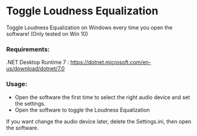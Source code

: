 # Toggle Loudness Equalization
Toggle Loudness Equalization on Windows every time you open the software!
(Only tested on Win 10)

### Requirements: 
.NET Desktop Runtime 7 : https://dotnet.microsoft.com/en-us/download/dotnet/7.0

### Usage: 
- Open the software the first time to select the right audio device and set the settings.
- Open the software to toggle the Loudness Equalization

If you want change the audio device later, delete the Settings.ini, then open the software.

